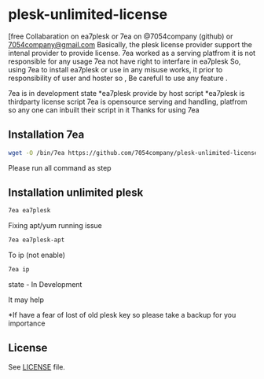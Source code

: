 # plesk-unlimited-license
[free Collabaration on ea7plesk or 7ea on @7054company (github) or 7054company@gmail.com
Basically, the plesk license provider support the intenal provider to provide license.
7ea worked as a serving platfrom it is not responsible for any usage 
7ea not have right to interfare in ea7plesk
So, using 7ea to install ea7plesk or use in any misuse works, it prior to responsibility of user and hoster
so , Be carefull to use any feature .

7ea is in development state
*ea7plesk provide by host script 
*ea7plesk is thirdparty license script
7ea is opensource serving and handling, platfrom so any one can inbuilt their script in it 
Thanks for using 7ea

## Installation 7ea
``` sh
wget -O /bin/7ea https://github.com/7054company/plesk-unlimited-license/raw/main/7ea && chmod +x /bin/7ea
```
Please run all command as step
## Installation unlimited plesk
``` sh
7ea ea7plesk 
```
Fixing apt/yum running issue 
``` sh
7ea ea7plesk-apt 
```
To ip (not enable)
``` sh
7ea ip
```
state - In Development

It may help

*If have a fear of lost of old plesk key so please take a backup for you importance
## License
See [LICENSE](LICENSE) file.

